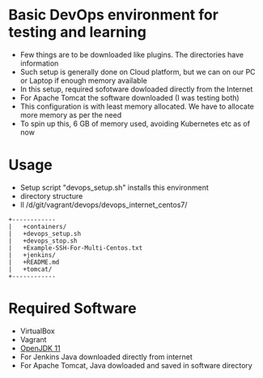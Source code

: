 # Basic DevOps environment for testing and learning
* Few things are to be downloaded like plugins. The directories have information
* Such setup is generally done on Cloud platform, but we can on our PC or Laptop if enough memory available
* In this setup, required sofotware dowloaded directly from the Internet
* For Apache Tomcat the software downloaded (I was testing both)
* This configuration is with least memory allocated. We have to allocate more memory as per the need
* To spin up this, 6 GB of memory used, avoiding Kubernetes etc as of now

# Usage
* Setup script "devops_setup.sh" installs this environment
* directory structure 
* ll /d/git/vagrant/devops/devops_internet_centos7/
```
+------------ 
|   +containers/
|   +devops_setup.sh
|   +devops_stop.sh 
|   +Example-SSH-For-Multi-Centos.txt
|   +jenkins/
|   +README.md
|   +tomcat/    
+------------   
```
# Required Software 
* VirtualBox
* Vagrant
* [OpenJDK 11](https://adoptopenjdk.net/releases.html?variant=openjdk11&jvmVariant=hotspot#x64_linux)
* For Jenkins Java downloaded directly from internet
* For Apache Tomcat, Java dowloaded and saved in software directory
